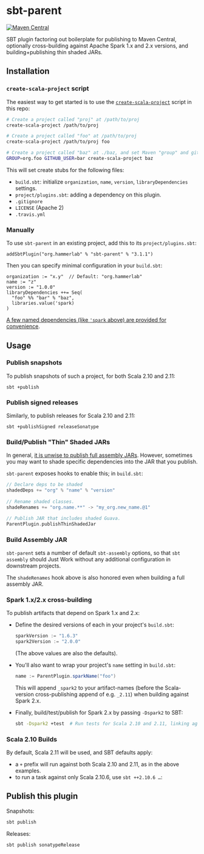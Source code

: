 # sbt-parent

[![Maven Central](https://img.shields.io/maven-central/v/org.hammerlab/sbt-parent.svg)](http://search.maven.org/#search%7Cga%7C1%7Csbt-parent)

SBT plugin factoring out boilerplate for publishing to Maven Central, optionally cross-building against Apache Spark 1.x and 2.x versions, and building+publishing thin shaded JARs.

## Installation

### `create-scala-project` script
The easiest way to get started is to use the [`create-scala-project`](https://github.com/hammerlab/sbt-parent/blob/master/scripts/create-scala-project) script in this repo:

```bash
# Create a project called "proj" at /path/to/proj 
create-scala-project /path/to/proj      

# Create a project called "foo" at /path/to/proj
create-scala-project /path/to/proj foo  

# Create a project called "baz" at ./baz, and set Maven "group" and github-user to "org.foo" and "bar", resp.
GROUP=org.foo GITHUB_USER=bar create-scala-project baz
```

This will set create stubs for the following files:
- `build.sbt`: initialize `organization`, `name`, `version`, `libraryDependencies` settings.
- `project/plugins.sbt`: adding a dependency on this plugin.
- `.gitignore`
- `LICENSE` (Apache 2)
- `.travis.yml`

### Manually
To use `sbt-parent` in an existing project, add this to its `project/plugins.sbt`:

```
addSbtPlugin("org.hammerlab" % "sbt-parent" % "3.1.1")
```

Then you can specify minimal configuration in your `build.sbt`:

```
organization := "x.y"  // Default: "org.hammerlab"
name := "z"
version := "1.0.0"
libraryDependencies ++= Seq(
  "foo" %% "bar" % "baz",
  libraries.value('spark)
)
```

[A few named dependencies (like `'spark` above) are provided for convenience](https://github.com/hammerlab/sbt-parent/blob/master/src/main/scala/org/hammerlab/sbt/ParentPlugin.scala#L30-L33).

## Usage

### Publish snapshots
To publish snapshots of such a project, for both Scala 2.10 and 2.11:

```
sbt +publish
```

### Publish signed releases
Similarly, to publish releases for Scala 2.10 and 2.11:

```
sbt +publishSigned releaseSonatype
```

### Build/Publish "Thin" Shaded JARs
In general, [it is unwise to publish full assembly JARs](https://github.com/sbt/sbt-assembly#publishing-not-recommended). However, sometimes you may want to shade specific dependencies into the JAR that you publish.
 
 `sbt-parent` exposes hooks to enable this; in `build.sbt`:
  
```scala
// Declare deps to be shaded
shadedDeps += "org" % "name" % "version"
 
// Rename shaded classes.
shadeRenames += "org.name.**" -> "my_org.new_name.@1"

// Publish JAR that includes shaded Guava.
ParentPlugin.publishThinShadedJar
```

### Build Assembly JAR
`sbt-parent` sets a number of default `sbt-assembly` options, so that `sbt assembly` should Just Work without any additional configuration in downstream projects.

The `shadeRenames` hook above is also honored even when building a full assembly JAR. 

### Spark 1.x/2.x cross-building
To publish artifacts that depend on Spark 1.x and 2.x:

- Define the desired versions of each in your project's `build.sbt`:

  ```scala
  sparkVersion := "1.6.3"
  spark2Version := "2.0.0"
  ```

  (The above values are also the defaults).

- You'll also want to wrap your project's `name` setting in `build.sbt`:

  ```scala
  name := ParentPlugin.sparkName("foo")
  ```

  This will append `_spark2` to your artifact-names (before the Scala-version cross-publishing append of e.g. `_2.11`) when building against Spark 2.x.

- Finally, build/test/publish for Spark 2.x by passing `-Dspark2` to SBT:

  ```bash
  sbt -Dspark2 +test  # Run tests for Scala 2.10 and 2.11, linking against Spark 2.x.
  ```

### Scala 2.10 Builds
By default, Scala 2.11 will be used, and SBT defaults apply:
- a `+` prefix will run against both Scala 2.10 and 2.11, as in the above examples.
- to run a task against only Scala 2.10.6, use `sbt ++2.10.6 …`:

## Publish this plugin
Snapshots:
```bash
sbt publish
```

Releases:
```bash
sbt publish sonatypeRelease
```
